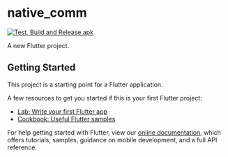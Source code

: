 # native_comm
[![Test, Build and Release apk](https://github.com/Srj-Love/native_comm/actions/workflows/main.yml/badge.svg?branch=v1.52)](https://github.com/Srj-Love/native_comm/actions/workflows/main.yml)

A new Flutter project.

## Getting Started

This project is a starting point for a Flutter application.

A few resources to get you started if this is your first Flutter project:

- [Lab: Write your first Flutter app](https://flutter.dev/docs/get-started/codelab)
- [Cookbook: Useful Flutter samples](https://flutter.dev/docs/cookbook)

For help getting started with Flutter, view our
[online documentation](https://flutter.dev/docs), which offers tutorials,
samples, guidance on mobile development, and a full API reference.
